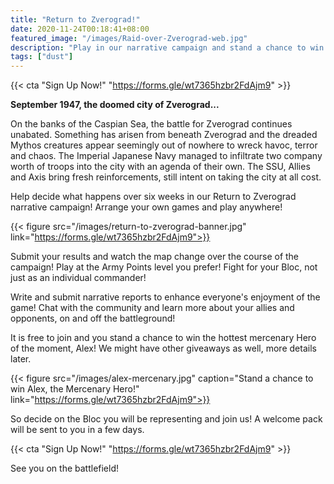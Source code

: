 ```yaml
---
title: "Return to Zverograd!"
date: 2020-11-24T00:18:41+08:00
featured_image: "/images/Raid-over-Zverograd-web.jpg"
description: "Play in our narrative campaign and stand a chance to win Alex!"
tags: ["dust"]
---
```


{{< cta "Sign Up Now!" "https://forms.gle/wt7365hzbr2FdAjm9" >}}

 <!--more-->

**September 1947, the doomed city of Zverograd...**

On the banks of the Caspian Sea, the battle for Zverograd continues unabated. Something has arisen from beneath Zverograd and the dreaded Mythos creatures appear seemingly out of nowhere to wreck havoc, terror and chaos. The Imperial Japanese Navy managed to infiltrate two company worth of troops into the city with an agenda of their own. The SSU, Allies and Axis bring fresh reinforcements, still intent on taking the city at all cost.

Help decide what happens over six weeks in our Return to Zverograd narrative campaign! Arrange your own games and play anywhere!

{{< figure src="/images/return-to-zverograd-banner.jpg" link="https://forms.gle/wt7365hzbr2FdAjm9">}}


Submit your results and watch the map change over the course of the campaign! Play at the Army Points level you prefer! Fight for your Bloc, not just as an individual commander!

Write and submit narrative reports to enhance everyone's enjoyment of the game! Chat with the community and learn more about your allies and opponents, on and off the battleground!

It is free to join and you stand a chance to win the hottest mercenary Hero of the moment, Alex! We might have other giveaways as well, more details later.

{{< figure src="/images/alex-mercenary.jpg" caption="Stand a chance to win Alex, the Mercenary Hero!" link="https://forms.gle/wt7365hzbr2FdAjm9">}}

So decide on the Bloc you will be representing and join us! A welcome pack will be sent to you in a few days.

{{< cta "Sign Up Now!" "https://forms.gle/wt7365hzbr2FdAjm9" >}}

See you on the battlefield!
</body>
